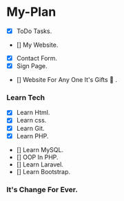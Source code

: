 # My-Plan
- [X] ToDo Tasks.
- [] My Website.
- [X] Contact Form.
- [X] Sign Page.
- [] Website For Any One It's Gifts 🎁 .

### Learn Tech
- [X] Learn Html.
- [X] Learn css.
- [x] Learn Git.
- [x] Learn PHP.
- [] Learn MySQL.
- [] OOP In PHP.
- [] Learn Laravel.
- [] Learn Bootstrap.

### It's Change For Ever.
